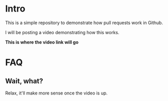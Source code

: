 Intro
=====
This is a simple repository to demonstrate how pull requests work in Github.

I will be posting a video demonstrating how this works.

**This is where the video link will go**

FAQ
===
Wait, what?
-----------
Relax, it'll make more sense once the video is up.